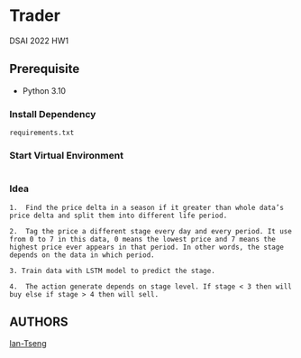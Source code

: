 # Trader

DSAI 2022 HW1

## Prerequisite
- Python 3.10

### Install Dependency
```
requirements.txt
```

### Start Virtual Environment
```conda environment
```


### Idea 
```
1.	Find the price delta in a season if it greater than whole data’s price delta and split them into different life period.

2.	Tag the price a different stage every day and every period. It use from 0 to 7 in this data, 0 means the lowest price and 7 means the highest price ever appears in that period. In other words, the stage depends on the data in which period.

3. Train data with LSTM model to predict the stage.

4.	The action generate depends on stage level. If stage < 3 then will buy else if stage > 4 then will sell.

```


## AUTHORS
[Ian-Tseng](https://github.com/Ian-Tseng/)
